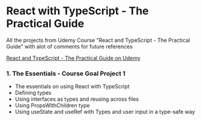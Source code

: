 # React with TypeScript - The Practical Guide
All the projects from Udemy Course "React and TypeScript - The Practical Guide" with alot of comments for future references

[React and TypeScript - The Practical Guide on Udemy](https://www.udemy.com/course/react-typescript-the-practical-guide/)

### 1. The Essentials - Course Goal Project 1

* The essentials on using React with TypeScript
* Defining types
* Using interfaces as types and reusing across files
* Using PropsWithChildren type
* Using useState and useRef with Types and user input in a type-safe way